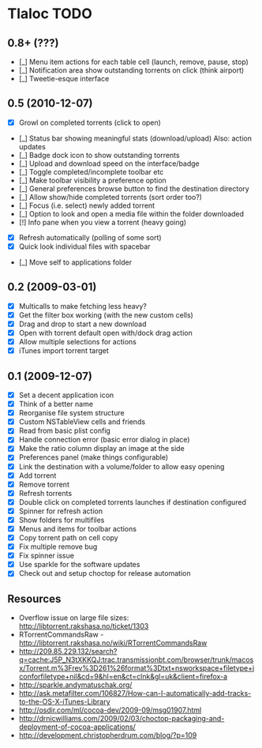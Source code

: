 # Tlaloc TODO

## 0.8+ (???)

- [_] Menu item actions for each table cell (launch, remove, pause, stop)
- [_] Notification area show outstanding torrents on click (think airport)
- [_] Tweetie-esque interface

## 0.5 (2010-12-07)

- [x] Growl on completed torrents (click to open)
- [_] Status bar showing meaningful stats (download/upload) Also: action updates
- [_] Badge dock icon to show outstanding torrents
- [_] Upload and download speed on the interface/badge
- [_] Toggle completed/incomplete toolbar etc
- [_] Make toolbar visibility a preference option
- [_] General preferences browse button to find the destination directory
- [_] Allow show/hide completed torrents (sort order too?)
- [_] Focus (i.e. select) newly added torrent
- [_] Option to look and open a media file within the folder downloaded
- [!] Info pane when you view a torrent (heavy going)
- [x] Refresh automatically (polling of some sort)
- [x] Quick look individual files with spacebar
- [_] Move self to applications folder

## 0.2 (2009-03-01)

- [x] Multicalls to make fetching less heavy?
- [x] Get the filter box working (with the new custom cells)
- [x] Drag and drop to start a new download
- [x] Open with torrent default open with/dock drag action
- [x] Allow multiple selections for actions
- [x] iTunes import torrent target

## 0.1 (2009-12-07)

- [x] Set a decent application icon
- [x] Think of a better name
- [x] Reorganise file system structure
- [x] Custom NSTableView cells and friends
- [x] Read from basic plist config
- [x] Handle connection error (basic error dialog in place)
- [x] Make the ratio column display an image at the side
- [x] Preferences panel (make things configurable)
- [x] Link the destination with a volume/folder to allow easy opening
- [x] Add torrent
- [x] Remove torrent
- [x] Refresh torrents
- [x] Double click on completed torrents launches if destination configured
- [x] Spinner for refresh action
- [x] Show folders for multifiles
- [x] Menus and items for toolbar actions
- [x] Copy torrent path on cell copy
- [x] Fix multiple remove bug
- [x] Fix spinner issue
- [x] Use sparkle for the software updates
- [x] Check out and setup choctop for release automation

## Resources

- Overflow issue on large file sizes: http://libtorrent.rakshasa.no/ticket/1303
- RTorrentCommandsRaw - http://libtorrent.rakshasa.no/wiki/RTorrentCommandsRaw
- http://209.85.229.132/search?q=cache:J5P_N3tXKKQJ:trac.transmissionbt.com/browser/trunk/macosx/Torrent.m%3Frev%3D261%26format%3Dtxt+nsworkspace+filetype+iconforfiletype+nil&cd=9&hl=en&ct=clnk&gl=uk&client=firefox-a
- http://sparkle.andymatuschak.org/
- http://ask.metafilter.com/106827/How-can-I-automatically-add-tracks-to-the-OS-X-iTunes-Library
- http://osdir.com/ml/cocoa-dev/2009-09/msg01907.html
- http://drnicwilliams.com/2009/02/03/choctop-packaging-and-deployment-of-cocoa-applications/
- http://development.christopherdrum.com/blog/?p=109
